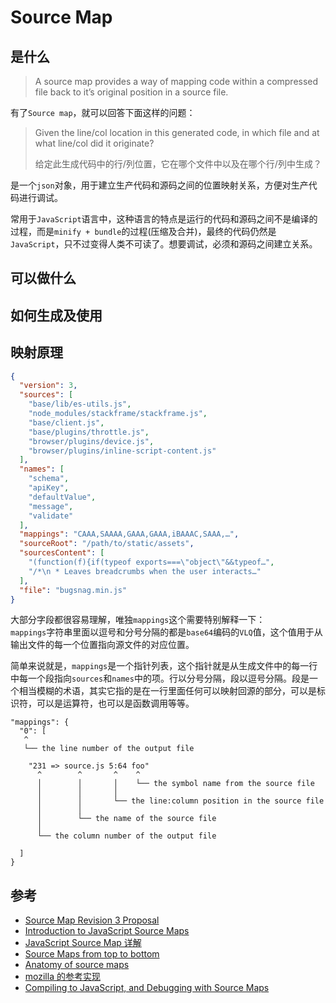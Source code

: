 # Source Map

## 是什么

> A source map provides a way of mapping code within a compressed file back to it’s original position in a source file.

有了`Source map`，就可以回答下面这样的问题：
> Given the line/col location in this generated code, in which file and at what line/col did it originate?
> 
> 给定此生成代码中的行/列位置，它在哪个文件中以及在哪个行/列中生成？

是一个`json`对象，用于建立生产代码和源码之间的位置映射关系，方便对生产代码进行调试。

常用于`JavaScript`语言中，这种语言的特点是运行的代码和源码之间不是编译的过程，而是`minify + bundle`的过程(压缩及合并)，最终的代码仍然是`JavaScript`，只不过变得人类不可读了。想要调试，必须和源码之间建立关系。

## 可以做什么

## 如何生成及使用

## 映射原理

```json
{
  "version": 3,
  "sources": [
    "base/lib/es-utils.js",
    "node_modules/stackframe/stackframe.js",
    "base/client.js",
    "base/plugins/throttle.js",
    "browser/plugins/device.js",
    "browser/plugins/inline-script-content.js"
  ],
  "names": [
    "schema",
    "apiKey",
    "defaultValue",
    "message",
    "validate"
  ],
  "mappings": "CAAA,SAAAA,GAAA,GAAA,iBAAAC,SAAA,…",
  "sourceRoot": "/path/to/static/assets",
  "sourcesContent": [
    "(function(f){if(typeof exports===\"object\"&&typeof…",
    "/*\n * Leaves breadcrumbs when the user interacts…"
  ],
  "file": "bugsnag.min.js"
}
```
大部分字段都很容易理解，唯独`mappings`这个需要特别解释一下：  
`mappings`字符串里面以逗号和分号分隔的都是`base64`编码的`VLQ`值，这个值用于从输出文件的每一个位置指向源文件的对应位置。

简单来说就是，`mappings`是一个指针列表，这个指针就是从生成文件中的每一行中每一个段指向`sources`和`names`中的项。行以分号分隔，段以逗号分隔。段是一个相当模糊的术语，其实它指的是在一行里面任何可以映射回源的部分，可以是标识符，可以是运算符，也可以是函数调用等等。

```
"mappings": {
  "0": [
   ^
   └── the line number of the output file

    "231 => source.js 5:64 foo"
      ^        ^       ^    ^
      │        │       │    └── the symbol name from the source file
      │        │       │
      │        │       └── the line:column position in the source file
      │        │
      │        └── the name of the source file
      │
      └── the column number of the output file

  ]
}
```

## 参考
- [Source Map Revision 3 Proposal](https://docs.google.com/document/d/1U1RGAehQwRypUTovF1KRlpiOFze0b-_2gc6fAH0KY0k/edit#heading=h.1ce2c87bpj24)
- [Introduction to JavaScript Source Maps](https://www.html5rocks.com/en/tutorials/developertools/sourcemaps/)
- [JavaScript Source Map 详解](https://www.ruanyifeng.com/blog/2013/01/javascript_source_map.html)
- [Source Maps from top to bottom](https://itnext.io/source-maps-from-top-to-bottom-597bbc07436)
- [Anatomy of source maps](https://www.bugsnag.com/blog/source-maps)
- [mozilla 的参考实现](https://github.com/mozilla/source-map)
- [Compiling to JavaScript, and Debugging with Source Maps](https://hacks.mozilla.org/2013/05/compiling-to-javascript-and-debugging-with-source-maps/)
